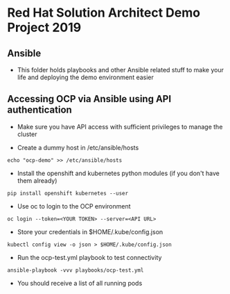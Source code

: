 # Red Hat Solution Architect Demo Project 2019

## Ansible
- This folder holds playbooks and other Ansible related stuff to make your life and deploying the demo environment easier

## Accessing OCP via Ansible using API authentication
- Make sure you have API access with sufficient privileges to manage the cluster

- Create a dummy host in /etc/ansible/hosts

`echo "ocp-demo" >> /etc/ansible/hosts`

- Install the openshift and kubernetes python modules (if you don't have them already)

`pip install openshift kubernetes --user`

- Use oc to login to the OCP environment

`oc login --token=<YOUR TOKEN> --server=<API URL>`

- Store your credentials in $HOME/.kube/config.json

`kubectl config view -o json > $HOME/.kube/config.json`

- Run the ocp-test.yml playbook to test connectivity

`ansible-playbook -vvv playbooks/ocp-test.yml`

- You should receive a list of all running pods
